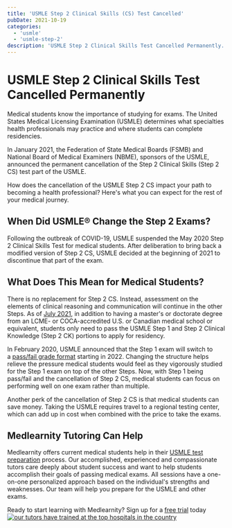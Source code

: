 ```yaml
---
title: 'USMLE Step 2 Clinical Skills (CS) Test Cancelled'
pubDate: 2021-10-19
categories:
  - 'usmle'
  - 'usmle-step-2'
description: 'USMLE Step 2 Clinical Skills Test Cancelled Permanently.'
---
```


# USMLE Step 2 Clinical Skills Test Cancelled Permanently

Medical students know the importance of studying for exams. The United States Medical Licensing Examination (USMLE) determines what specialties health professionals may practice and where students can complete residencies.

In January 2021, the Federation of State Medical Boards (FSMB) and National Board of Medical Examiners (NBME), sponsors of the USMLE, announced the permanent cancellation of the Step 2 Clinical Skills (Step 2 CS) test part of the USMLE.

How does the cancellation of the USMLE Step 2 CS impact your path to becoming a health professional? Here's what you can expect for the rest of your medical journey.

## When Did USMLE® Change the Step 2 Exams?

Following the outbreak of COVID-19, USMLE suspended the May 2020 Step 2 Clinical Skills Test for medical students. After deliberation to bring back a modified version of Step 2 CS, USMLE decided at the beginning of 2021 to discontinue that part of the exam.

## What Does This Mean for Medical Students?

There is no replacement for Step 2 CS. Instead, assessment on the elements of clinical reasoning and communication will continue in the other Steps. As of [July 2021](https://www.usmle.org/announcements), in addition to having a master's or doctorate degree from an LCME- or COCA-accredited U.S. or Canadian medical school or equivalent, students only need to pass the USMLE Step 1 and Step 2 Clinical Knowledge (Step 2 CK) portions to apply for residency.

In February 2020, USMLE announced that the Step 1 exam will switch to a [pass/fail grade format](https://www.medlearnity.com/usmle-step-1-pass-fail/) starting in 2022. Changing the structure helps relieve the pressure medical students would feel as they vigorously studied for the Step 1 exam on top of the other Steps. Now, with Step 1 being pass/fail and the cancellation of Step 2 CS, medical students can focus on performing well on one exam rather than multiple.

Another perk of the cancellation of Step 2 CS is that medical students can save money. Taking the USMLE requires travel to a regional testing center, which can add up in cost when combined with the price to take the exams.

## Medlearnity Tutoring Can Help

Medlearnity offers current medical students help in their [USMLE test preparation](https://www.medlearnity.com/usmle/) process. Our accomplished, experienced and compassionate tutors care deeply about student success and want to help students accomplish their goals of passing medical exams. All sessions have a one-on-one personalized approach based on the individual's strengths and weaknesses. Our team will help you prepare for the USMLE and other exams.

Ready to start learning with Medlearnity? Sign up for a [free trial](https://www.medlearnity.com/start-here/) today
[![our tutors have trained at the top hospitals in the country](https://i2xfwztd2ksbegse.public.blob.vercel-storage.com/wp/2022/06/04-our-tutors-have-trained.png)](https://www.medlearnity.com/start-here/)
